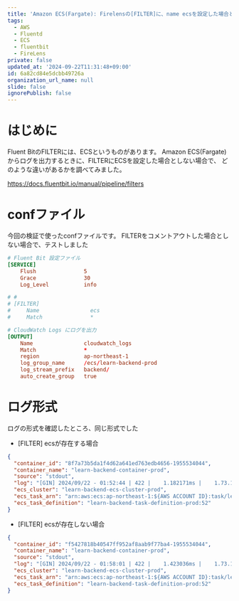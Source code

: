 ```yaml
---
title: 'Amazon ECS(Fargate): Firelensの[FILTER]に、name ecsを設定した場合としない場合のログ形式の違い'
tags:
  - AWS
  - Fluentd
  - ECS
  - fluentbit
  - FireLens
private: false
updated_at: '2024-09-22T11:31:48+09:00'
id: 6a82cd84e5dcbb49726a
organization_url_name: null
slide: false
ignorePublish: false
---
```

# はじめに
Fluent BitのFILTERには、ECSというものがあります。
Amazon ECS(Fargate)からログを出力するときに、FILTERにECSを設定した場合としない場合で、
どのような違いがあるかを調べてみました。

https://docs.fluentbit.io/manual/pipeline/filters

# confファイル
今回の検証で使ったconfファイルです。
FILTERをコメントアウトした場合としない場合で、テストしました
```conf
# Fluent Bit 設定ファイル
[SERVICE]
    Flush               5
    Grace               30
    Log_Level           info

# # 
# [FILTER]
#     Name                ecs
#     Match               *

# CloudWatch Logs にログを出力
[OUTPUT]
    Name                cloudwatch_logs
    Match               *
    region              ap-northeast-1
    log_group_name      /ecs/learn-backend-prod
    log_stream_prefix   backend/
    auto_create_group   true    
```

# ログ形式
ログの形式を確認したところ、同じ形式でした

- [FILTER] ecsが存在する場合
```json
{
  "container_id": "8f7a73b5da1f4d62a641ed763edb4656-1955534044",
  "container_name": "learn-backend-container-prod",
  "source": "stdout",
  "log": "[GIN] 2024/09/22 - 01:52:44 | 422 |    1.182171ms |    1.73.152.207 | POST     \"/query\"",
  "ecs_cluster": "learn-backend-ecs-cluster-prod",
  "ecs_task_arn": "arn:aws:ecs:ap-northeast-1:${AWS ACCOUNT ID}:task/learn-backend-ecs-cluster-prod/8f7a73b5da1f4d62a641ed763edb4656",
  "ecs_task_definition": "learn-backend-task-definition-prod:52"
}
```

- [FILTER] ecsが存在しない場合
```json
{
  "container_id": "f5427818b40547ff952af8aab9f77ba4-1955534044",
  "container_name": "learn-backend-container-prod",
  "source": "stdout",
  "log": "[GIN] 2024/09/22 - 01:58:01 | 422 |    1.423036ms |    1.73.152.207 | POST     \"/query\"",
  "ecs_cluster": "learn-backend-ecs-cluster-prod",
  "ecs_task_arn": "arn:aws:ecs:ap-northeast-1:${AWS ACCOUNT ID}:task/learn-backend-ecs-cluster-prod/f5427818b40547ff952af8aab9f77ba4",
  "ecs_task_definition": "learn-backend-task-definition-prod:52"
}
```
